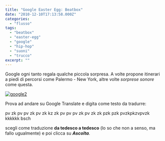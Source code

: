 ```yaml
---
title: "Google Easter Egg: Beatbox"
date: "2010-12-10T17:13:58.000Z"
categories: 
  - "flusso"
tags: 
  - "beatbox"
  - "easter-egg"
  - "google"
  - "hip-hop"
  - "suoni"
  - "trucco"
excerpt: ""
---
```


Google ogni tanto regala qualche piccola sorpresa. A volte propone itinerari a piedi di percorsi come Palermo - New York, altre volte _sorprese sonore_ come questa.

[![](https://enricodeleo.s3.eu-south-1.amazonaws.com/uploads/2010/12/google2.jpg" "google2")](https://enricodeleo.s3.eu-south-1.amazonaws.com/uploads/2010/12/google2.jpg")

Prova ad andare su Google Translate e digita come testo da tradurre:

pv zk pv pv zk pv﻿ zk kz zk pv pv pv zk pv zk zk pzk pzk pvzkpkzvpvzk kkkkkk bsch

scegli come traduzione **da tedesco a tedesco** (lo so che non a senso, ma fallo ugualmente) e poi clicca su _**Ascolta**_.
